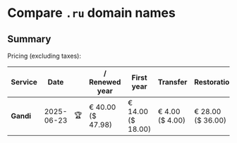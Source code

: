 # Compare `.ru` domain names

## Summary

Pricing (excluding taxes):

| Service | Date |  | / Renewed year | First year | Transfer | Restoration |
|--|--|--|--|--|--|--|
| **Gandi** | 2025-06-23 | 🏆 | € 40.00<br>($ 47.98) | € 14.00<br>($ 18.00) | € 4.00<br>($ 4.00) | € 28.00<br>($ 36.00) |
